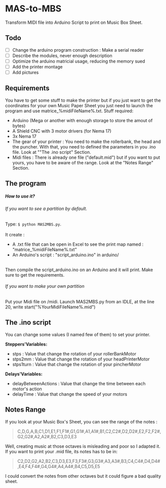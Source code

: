 # MAS-to-MBS
Transform MIDI file into Arduino Script to print on Music Box Sheet.

## Todo

- [ ] Change the arduino program construction : Make a serial reader  
- [ ] Describe the modules, never enough description  
- [ ] Optimize the arduino matricial usage, reducing the memory sued
- [ ] Add the printer montage  
- [ ] Add pictures  

## Requirements
You have to get some stuff to make the printer but if you just want to get
the coordinates for your own Music Paper Sheet you just need to launch the program and use matrice_%midiFileName%.txt.
Stuff required:
- Arduino (Mega or another with enough storage to store the amout of bytes)
- A Shield CNC with 3 motor drivers (for Nema 17)
- 3x Nema 17
- The gear of your printer : You need to make the rollerbank, the head and the puncher. With that, you need to defined the parameters in you .ino file. Look at ""The .ino script" Section.
- Midi files : There is already one file ("default.mid") but if you want to put yours, you have to be aware of the range. Look at the "Notes Range" Section.

## The program

##### How to use it?
###### If you want to see a partition by default.
Type: `$ python MAS2MBS.py`.<br/><br/>
It create :  
- A .txt file that can be open in Excel to see the print map named : "matrice_%midiFileName%.txt"
- An Arduino's script : "script_arduino.ino" in arduino/
<br/>
Then compile the script_arduino.ino on an Arduino and it will print. Make sure to get the requirements.

###### If you want to make your own partition
Put your Midi file on /midi. Launch MAS2MBS.py from an IDLE,  at the line 20, write start("%YourMidiFileName%.mid")

## The .ino script
You can change some values (I named few of them) to set your printer.

__Steppers'Variables:__ <br/>
- stps : Value that change the rotation of your rollerBankMotor
- stps2mm : Value that change the rotation of your headPrinterMotor
- stps1turn : Value that change the rotation of your pincherMotor

__Delays'Variables:__ <br/>
- delayBetweenActions : Value that change the time between each motor's action
- delayTime : Value that change the speed of your motors

## Notes Range
If you look at your Music Box's Sheet, you can see the range of the notes :<br/>
> C,D,G,A,B,C1,D1,E1,F1,F1#,G1,G1#,A1,A1#,B1,C2,C2#,D2,D2#,E2,F2,F2#,G2,G2#,A2,A2#,B2,C3,D3,E3<br/>

Well, creating music at those octaves is misleading and poor so I adapted it.
If you want to print your .mid file, its notes has to be in:<br/>
>C2,D2,G2,A2,B2,C3,D3,E3,F3,F3#,G3,G3#,A3,A3#,B3,C4,C4#,D4,D4#,E4,F4,F4#,G4,G4#,A4,A4#,B4,C5,D5,E5<br/>

I could convert the notes from other octaves but it could figure a bad quality sheet. 
